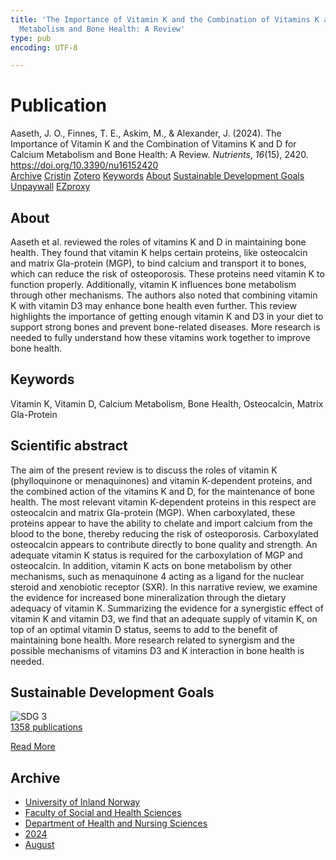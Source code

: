 ```yaml
---
title: 'The Importance of Vitamin K and the Combination of Vitamins K and D for Calcium
  Metabolism and Bone Health: A Review'
type: pub
encoding: UTF-8

---
```

<h1>Publication</h1>
<article id="csl-bib-container-QPAI44LN" class="csl-bib-container">
  <div class="csl-bib-body"> <div class="csl-entry">Aaseth, J. O., Finnes, T. E., Askim, M., &#38; Alexander, J. (2024). The Importance of Vitamin K and the Combination of Vitamins K and D for Calcium Metabolism and Bone Health: A Review. <i>Nutrients</i>, <i>16</i>(15), 2420. <a href="https://doi.org/10.3390/nu16152420">https://doi.org/10.3390/nu16152420</a></div> </div>
  <div class="csl-bib-buttons">
    <a href="#taxonomy-article-QPAI44LN" alt="archive" class="csl-bib-button">Archive</a>
    <a href="https://app.cristin.no/results/show.jsf?id=2285787" alt="Cristin" class="csl-bib-button">Cristin</a>
    <a href="http://zotero.org/groups/5881554/items/QPAI44LN" alt="Zotero" class="csl-bib-button">Zotero</a>
    <a href="#keywords-article-QPAI44LN" alt="keywords" class="csl-bib-button">Keywords</a>
    <a href="#about-article-QPAI44LN" alt="about_pub" class="csl-bib-button">About</a>
    <a href="#sdg-article-QPAI44LN" alt="sdg" class="csl-bib-button">Sustainable Development Goals</a>
    <a href="https://www.mdpi.com/2072-6643/16/15/2420/pdf?version=1722433361" alt="Unpaywall" class="csl-bib-button">Unpaywall</a>
    <a href="https://www.mdpi.com/2072-6643/16/15/2420/pdf?version=1722433361" alt="EZproxy" class="csl-bib-button">EZproxy</a>
  </div>
  <div id="csl-bib-meta-container-QPAI44LN"></div>
</article>
<div id="csl-bib-meta-QPAI44LN" class="csl-bib-meta">
  <article id="about-article-QPAI44LN" class="about_pub-article">
    <h1>About</h1>
    Aaseth et al. reviewed the roles of vitamins K and D in maintaining bone health. They found that vitamin K helps certain proteins, like osteocalcin and matrix Gla-protein (MGP), to bind calcium and transport it to bones, which can reduce the risk of osteoporosis. These proteins need vitamin K to function properly. Additionally, vitamin K influences bone metabolism through other mechanisms. The authors also noted that combining vitamin K with vitamin D3 may enhance bone health even further. This review highlights the importance of getting enough vitamin K and D3 in your diet to support strong bones and prevent bone-related diseases. More research is needed to fully understand how these vitamins work together to improve bone health.
  </article>
  <article id="keywords-article-QPAI44LN" class="keywords-article">
    <h1>Keywords</h1>
    Vitamin K, Vitamin D, Calcium Metabolism, Bone Health, Osteocalcin, Matrix Gla-Protein
  </article>
  <article id="abstract-article-QPAI44LN" class="abstract-article">
    <h1>Scientific abstract</h1>
    The aim of the present review is to discuss the roles of vitamin K (phylloquinone or menaquinones) and vitamin K-dependent proteins, and the combined action of the vitamins K and D, for the maintenance of bone health. The most relevant vitamin K-dependent proteins in this respect are osteocalcin and matrix Gla-protein (MGP). When carboxylated, these proteins appear to have the ability to chelate and import calcium from the blood to the bone, thereby reducing the risk of osteoporosis. Carboxylated osteocalcin appears to contribute directly to bone quality and strength. An adequate vitamin K status is required for the carboxylation of MGP and osteocalcin. In addition, vitamin K acts on bone metabolism by other mechanisms, such as menaquinone 4 acting as a ligand for the nuclear steroid and xenobiotic receptor (SXR). In this narrative review, we examine the evidence for increased bone mineralization through the dietary adequacy of vitamin K. Summarizing the evidence for a synergistic effect of vitamin K and vitamin D3, we find that an adequate supply of vitamin K, on top of an optimal vitamin D status, seems to add to the benefit of maintaining bone health. More research related to synergism and the possible mechanisms of vitamins D3 and K interaction in bone health is needed.
  </article>
  <article id="sdg-article-QPAI44LN" class="sdg-article">
    <h1>Sustainable Development Goals</h1>
    <div class="sdg-container"><div id="sdg3" class="sdg">
        <img src="{{< params subfolder >}}images/sdg/sdg03_en.png" class="image" alt="SDG 3">
        <div class="sdg-overlay">
          <a href="/en/archive/?key=?sdg=3#archive" class="sdg-publication-count"><span>1358</span> publications</a>
          <p><a href="https://sdgs.un.org/goals/goal3" class="sdg-read-more">Read More</a></p>
        </div>
      </div></div>
  </article>
  <article id="taxonomy-article-QPAI44LN" class="taxonomy-article">
    <h1>Archive</h1>
    <ul>
      <li>
        <a href="/en/archive/?key=3DCRN523">University of Inland Norway</a>
      </li>
      <li>
        <a href="/en/archive/?key=IDKFS3MX">Faculty of Social and Health Sciences</a>
      </li>
      <li>
        <a href="/en/archive/?key=GTV4ECMZ">Department of Health and Nursing Sciences</a>
      </li>
      <li>
        <a href="/en/archive/?key=KNN5LNR7">2024</a>
      </li>
      <li>
        <a href="/en/archive/?key=FCJW3XNS">August</a>
      </li>
    </ul>
  </article>
</div>
